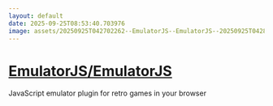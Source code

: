 ```yaml
---
layout: default
date: 2025-09-25T08:53:40.703976
image: assets/20250925T042702262--EmulatorJS--EmulatorJS--20250925T042834141--cropped.png
---
```


# [EmulatorJS/EmulatorJS](https://github.com/EmulatorJS/EmulatorJS)

JavaScript emulator plugin for retro games in your browser

